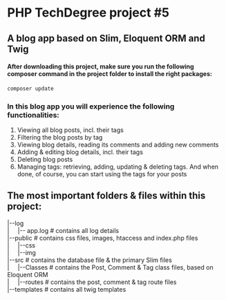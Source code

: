 # PHP TechDegree project #5
## A blog app based on Slim, Eloquent ORM and Twig

#### After downloading this project, make sure you run the following composer command in the project folder to install the right packages:
```bash
composer update
```

###  In this blog app you will experience the following functionalities:
1. Viewing all blog posts, incl. their tags
2. Filtering the blog posts by tag
3. Viewing blog details, reading its comments and adding new comments
4. Adding & editing blog details, incl. their tags
5. Deleting blog posts
6. Managing tags: retrieving, adding, updating & deleting tags. And when done, of course, you can start using the tags for your posts

## The most important folders & files within this project:

|--log   
|&nbsp;&nbsp;&nbsp;&nbsp;&nbsp;|-- app.log   # contains all log details  
|--public         # contains css files, images, htaccess and index.php files  
|&nbsp;&nbsp;&nbsp;&nbsp;&nbsp;|--css  
|&nbsp;&nbsp;&nbsp;&nbsp;&nbsp;|--img  
|--src            # contains the database file & the primary Slim files   
|&nbsp;&nbsp;&nbsp;&nbsp;&nbsp;|--Classes    # contains the Post, Comment & Tag class files, based on Eloquent ORM  
|&nbsp;&nbsp;&nbsp;&nbsp;&nbsp;|--routes     # contains the post, comment & tag route files  
|--templates      # contains all twig templates  
